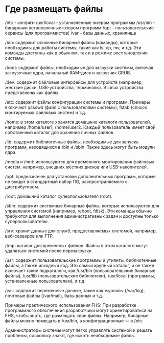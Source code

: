 # Где размещать файлы

/etc - конфиги
/usr/local - установленные юзером программы
/usr/bin - бинарники установленных юзером программ
/opt - пользовательские сервисы (для программистов)
/var - базы данных, хранилища


/bin: содержит основные бинарные файлы (команды), которые необходимы для работы системы, такие как ls, cp, mv, и т.д. Эти команды доступны как в обычном, так и в режиме восстановления системы.

/boot: содержит файлы, необходимые для загрузки системы, включая загрузочные ядра, начальный RAM-диск и загрузчик GRUB.

/dev: содержит файловые интерфейсы для устройств (например, жесткие диски, USB-устройства, терминалы). В Linux устройства представлены как файлы.

/etc: содержит файлы конфигурации системы и программ. Примеры включают passwd (файл с пользователями системы), fstab (список монтируемых файловых систем) и т.д.

/home: в этом каталоге хранятся домашние каталоги пользователей, например /home/user1, /home/user2. Каждый пользователь имеет свой собственный каталог для хранения личных файлов.

/lib: содержит библиотечные файлы, необходимые для запуска программ, находящихся в /bin и /sbin. Также здесь могут быть модули ядра.

/media и /mnt: используются для временного монтирования файловых систем, например, внешних жёстких дисков или USB-накопителей.

/opt: предназначен для установки дополнительных программ, которые не входят в стандартный набор ПО, распространяемого с дистрибутивом.

/root: домашний каталог суперпользователя (root).

/sbin: содержит системные бинарные файлы, которые используются для управления системой (например, reboot, fdisk). Эти команды обычно требуются для выполнения административных задач и доступны только суперпользователю.

/srv: хранит данные для служб, предоставляемых системой, например, веб-серверов или FTP.

/tmp: каталог для временных файлов. Файлы в этом каталоге могут удаляться системой после перезагрузки.

/usr: содержит пользовательские программы и утилиты, библиотечные файлы, а также исходный код. Это самый крупный каталог, и он также включает такие подкаталоги, как /usr/bin (пользовательские бинарные файлы), /usr/lib (пользовательские библиотеки), /usr/local (программы, установленные пользователем), и т.д.

/var: содержит переменные данные, такие как журналы (/var/log), почтовые файлы (/var/mail), базы данных и т.д.

Примеры практического использования FHS:
При разработке программного обеспечения разработчики могут ориентироваться на FHS, чтобы знать, где размещать свои файлы. Например, бинарные файлы можно помещать в /usr/bin, а конфигурационные — в /etc.

Администраторы системы могут легко управлять системой и решать проблемы, поскольку знают, где искать необходимые файлы.